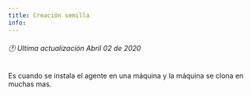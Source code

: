```yaml
---
title: Creación semilla
info:
---
```

###### 🕐 Ultima actualización Abril 02 de 2020


Es cuando se instala el agente en una máquina y la máquina se clona en muchas mas.
